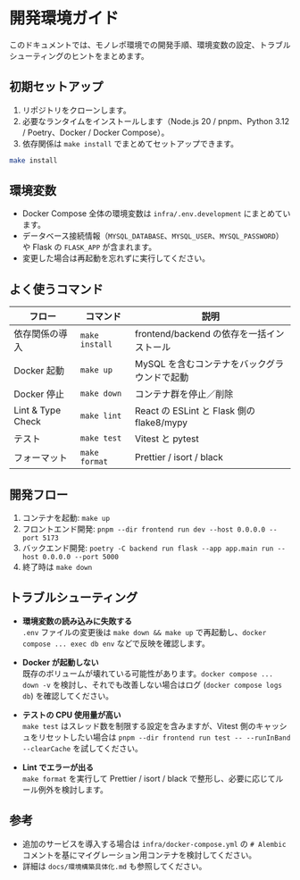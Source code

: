 # 開発環境ガイド

このドキュメントでは、モノレポ環境での開発手順、環境変数の設定、トラブルシューティングのヒントをまとめます。

## 初期セットアップ

1. リポジトリをクローンします。
2. 必要なランタイムをインストールします（Node.js 20 / pnpm、Python 3.12 / Poetry、Docker / Docker Compose）。
3. 依存関係は `make install` でまとめてセットアップできます。

```bash
make install
```

## 環境変数

- Docker Compose 全体の環境変数は `infra/.env.development` にまとめています。
- データベース接続情報（`MYSQL_DATABASE`、`MYSQL_USER`、`MYSQL_PASSWORD`）や Flask の `FLASK_APP` が含まれます。
- 変更した場合は再起動を忘れずに実行してください。

## よく使うコマンド

| フロー            | コマンド            | 説明                                     |
|------------------|---------------------|------------------------------------------|
| 依存関係の導入    | `make install`      | frontend/backend の依存を一括インストール |
| Docker 起動       | `make up`           | MySQL を含むコンテナをバックグラウンドで起動 |
| Docker 停止       | `make down`         | コンテナ群を停止／削除                   |
| Lint & Type Check | `make lint`         | React の ESLint と Flask 側の flake8/mypy |
| テスト            | `make test`         | Vitest と pytest                         |
| フォーマット      | `make format`       | Prettier / isort / black                 |

## 開発フロー

1. コンテナを起動: `make up`
2. フロントエンド開発: `pnpm --dir frontend run dev --host 0.0.0.0 --port 5173`
3. バックエンド開発: `poetry -C backend run flask --app app.main run --host 0.0.0.0 --port 5000`
4. 終了時は `make down`

## トラブルシューティング

- **環境変数の読み込みに失敗する**  
  `.env` ファイルの変更後は `make down && make up` で再起動し、`docker compose ... exec db env` などで反映を確認します。

- **Docker が起動しない**  
  既存のボリュームが壊れている可能性があります。`docker compose ... down -v` を検討し、それでも改善しない場合はログ (`docker compose logs db`) を確認してください。

- **テストの CPU 使用量が高い**  
  `make test` はスレッド数を制限する設定を含みますが、Vitest 側のキャッシュをリセットしたい場合は `pnpm --dir frontend run test -- --runInBand --clearCache` を試してください。

- **Lint でエラーが出る**  
  `make format` を実行して Prettier / isort / black で整形し、必要に応じてルール例外を検討します。

## 参考

- 追加のサービスを導入する場合は `infra/docker-compose.yml` の `# Alembic` コメントを基にマイグレーション用コンテナを検討してください。
- 詳細は `docs/環境構築具体化.md` も参照してください。
